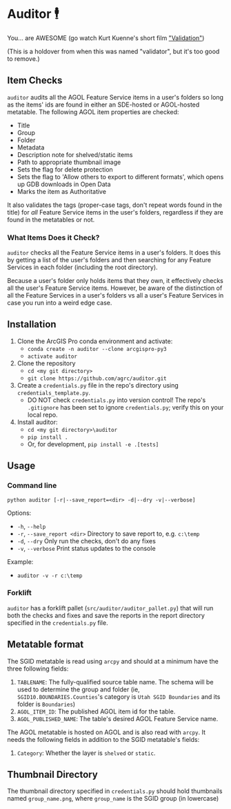 # Auditor 🕴️

You... are AWESOME (go watch Kurt Kuenne's short film ["Validation"](https://www.youtube.com/watch?v=Cbk980jV7Ao))

(This is a holdover from when this was named "validator", but it's too good to remove.)

## Item Checks

`auditor` audits all the AGOL Feature Service items in a user's folders so long as the items' ids are found in either an SDE-hosted or AGOL-hosted metatable. The following AGOL item properties are checked:

* Title
* Group
* Folder
* Metadata
* Description note for shelved/static items
* Path to appropriate thumbnail image
* Sets the flag for delete protection
* Sets the flag to 'Allow others to export to different formats', which opens up GDB downloads in Open Data
* Marks the item as Authoritative

It also validates the tags (proper-case tags, don't repeat words found in the title) for *all* Feature Service items in the user's folders, regardless if they are found in the metatables or not.

### What Items Does it Check?

`auditor` checks all the Feature Service items in a user's folders. It does this by getting a list of the user's folders and then searching for any Feature Services in each folder (including the root directory).

Because a user's folder only holds items that they own, it effectively checks all the user's Feature Service items. However, be aware of the distinction of all the Feature Services in a user's folders vs all a user's Feature Services in case you run into a weird edge case.

## Installation

1. Clone the ArcGIS Pro conda environment and activate:
   * `conda create -n auditor --clone arcgispro-py3`
   * `activate auditor`
1. Clone the repository
   * `cd <my git directory>`
   * `git clone https://github.com/agrc/auditor.git`
1. Create a `credentials.py` file in the repo's directory using `credentials_template.py`.
   * DO NOT check `credentials.py` into version control! The repo's `.gitignore` has been set to ignore `credentials.py`; verify this on your local repo.
1. Install auditor:
   * `cd <my git directory>\auditor`
   * `pip install .`
   * Or, for development, `pip install -e .[tests]`

## Usage

### Command line

`python auditor [-r|--save_report=<dir> -d|--dry -v|--verbose]`

Options:

* `-h`, `--help`
* `-r`, `--save_report <dir>`     Directory to save report to, e.g. `c:\temp`
* `-d`, `--dry`                   Only run the checks, don't do any fixes
* `-v`, `--verbose`               Print status updates to the console

Example:

* `auditor -v -r c:\temp`

### Forklift

`auditor` has a forklift pallet (`src/auditor/auditor_pallet.py`) that will run both the checks and fixes and save the reports in the report directory specified in the `credentials.py` file.

## Metatable format

The SGID metatable is read using `arcpy` and should at a minimum have the three following fields:

1. `TABLENAME`: The fully-qualified source table name. The schema will be used to determine the group and folder (ie, `SGID10.BOUNDARIES.Counties`'s category is `Utah SGID Boundaries` and its folder is `Boundaries`)
1. `AGOL_ITEM_ID`: The published AGOL item id for the table.
1. `AGOL_PUBLISHED_NAME`: The table's desired AGOL Feature Service name.

The AGOL metatable is hosted on AGOL and is also read with `arcpy`. It needs the following fields in addition to the SGID metatable's fields:

1. `Category`: Whether the layer is `shelved` or `static`.

## Thumbnail Directory

The thumbnail directory specified in `credentials.py` should hold thumbnails named `group_name.png`, where `group_name` is the SGID group (in lowercase)
